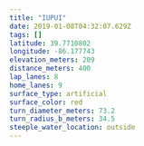 ```yaml
---
title: "IUPUI"
date: 2019-01-08T04:32:07.629Z
tags: []
latitude: 39.7710802
longitude: -86.177743
elevation_meters: 209
distance_meters: 400
lap_lanes: 8
home_lanes: 9
surface_type: artificial
surface_color: red
turn_diameter_meters: 73.2
turn_radius_b_meters: 34.5
steeple_water_location: outside
---
```

